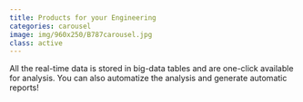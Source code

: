 ```yaml
---
title: Products for your Engineering
categories: carousel
image: img/960x250/B787carousel.jpg
class: active
---
```


All the real-time data is stored in big-data tables and are one-click available for analysis. You can also automatize the analysis and generate automatic reports!